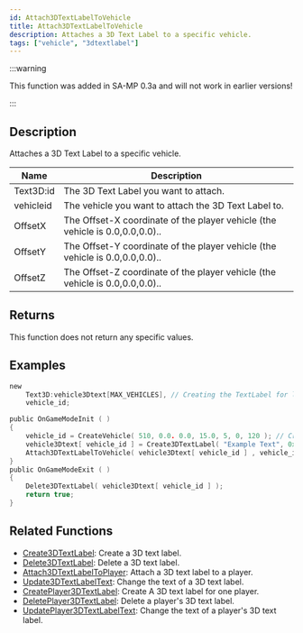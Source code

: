 ```yaml
---
id: Attach3DTextLabelToVehicle
title: Attach3DTextLabelToVehicle
description: Attaches a 3D Text Label to a specific vehicle.
tags: ["vehicle", "3dtextlabel"]
---
```


:::warning

This function was added in SA-MP 0.3a and will not work in earlier versions!

:::

## Description

Attaches a 3D Text Label to a specific vehicle.

| Name      | Description                                                                  |
| --------- | ---------------------------------------------------------------------------- |
| Text3D:id | The 3D Text Label you want to attach.                                        |
| vehicleid | The vehicle you want to attach the 3D Text Label to.                         |
| OffsetX   | The Offset-X coordinate of the player vehicle (the vehicle is 0.0,0.0,0.0).. |
| OffsetY   | The Offset-Y coordinate of the player vehicle (the vehicle is 0.0,0.0,0.0).. |
| OffsetZ   | The Offset-Z coordinate of the player vehicle (the vehicle is 0.0,0.0,0.0).. |

## Returns

This function does not return any specific values.

## Examples

```c
new
    Text3D:vehicle3Dtext[MAX_VEHICLES], // Creating the TextLabel for later use
    vehicle_id;

public OnGameModeInit ( )
{
    vehicle_id = CreateVehicle( 510, 0.0. 0.0, 15.0, 5, 0, 120 ); // Creating the Vehicle.
    vehicle3Dtext[ vehicle_id ] = Create3DTextLabel( "Example Text", 0xFF0000AA, 0.0, 0.0, 0.0, 50.0, 0, 1 );
    Attach3DTextLabelToVehicle( vehicle3Dtext[ vehicle_id ] , vehicle_id, 0.0, 0.0, 2.0); // Attaching Text Label To Vehicle.
}
public OnGameModeExit ( )
{
    Delete3DTextLabel( vehicle3Dtext[ vehicle_id ] );
    return true;
}
```

## Related Functions

- [Create3DTextLabel](Create3DTextLabel.md): Create a 3D text label.
- [Delete3DTextLabel](Delete3DTextLabel.md): Delete a 3D text label.
- [Attach3DTextLabelToPlayer](Attach3DTextLabelToPlayer.md): Attach a 3D text label to a player.
- [Update3DTextLabelText](Update3DTextLabelText.md): Change the text of a 3D text label.
- [CreatePlayer3DTextLabel](CreatePlayer3DTextLabel.md): Create A 3D text label for one player.
- [DeletePlayer3DTextLabel](DeletePlayer3DTextLabel.md): Delete a player's 3D text label.
- [UpdatePlayer3DTextLabelText](UpdatePlayer3DTextLabel.md): Change the text of a player's 3D text label.
